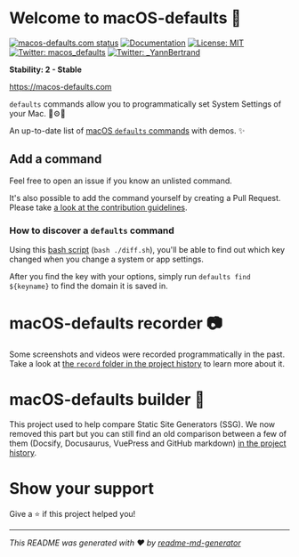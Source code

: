 # Welcome to macOS-defaults 👋

[![macos-defaults.com status](https://img.shields.io/pingpong/uptime/sp_92e9dcd33e474926853ac99968debf88)](https://macos-defaults.pingpong.host/)
[![Documentation](https://img.shields.io/badge/documentation-yes-brightgreen.svg)](https://github.com/yannbertrand/macos-defaults/tree/main)
[![License: MIT](https://img.shields.io/badge/License-MIT-yellow.svg)](#)
[![Twitter: macos_defaults](https://img.shields.io/twitter/follow/macos_defaults.svg?style=social)](https://twitter.com/macos_defaults)
[![Twitter: _YannBertrand](https://img.shields.io/twitter/follow/_YannBertrand.svg?style=social)](https://twitter.com/_YannBertrand)

**Stability: 2 - Stable**

https://macos-defaults.com

`defaults` commands allow you to programmatically set System Settings of your Mac. 🤖⚙️🔧

An up-to-date list of [macOS `defaults` commands](https://macos-defaults.com) with demos. ✨

## Add a command

Feel free to open an issue if you know an unlisted command.

It's also possible to add the command yourself by creating a Pull Request. Please take [a look at the contribution guidelines](https://macos-defaults.com/contributing.html).

### How to discover a `defaults` command

Using this [bash script](diff.sh) (`bash ./diff.sh`), you'll be able to find out which key changed when you change a system or app settings.

After you find the key with your options, simply run `defaults find ${keyname}` to find the domain it is saved in.

# macOS-defaults recorder 📷

Some screenshots and videos were recorded programmatically in the past. Take a look at [the `record` folder in the project history](https://github.com/yannbertrand/macos-defaults/tree/a48f54fe1aab9dd5251cb08a984f4ccf19af6778/record) to learn more about it.

# macOS-defaults builder 🤖

This project used to help compare Static Site Generators (SSG). We now removed this part but you can still find an old comparison between a few of them (Docsify, Docusaurus, VuePress and GitHub markdown) [in the project history](https://github.com/yannbertrand/macos-defaults/tree/1716cb77e7c17f8317e18e9b9418cc834bb3486c/build).

# Show your support

Give a ⭐️ if this project helped you!

---

_This README was generated with ❤️ by [readme-md-generator](https://github.com/kefranabg/readme-md-generator)_
